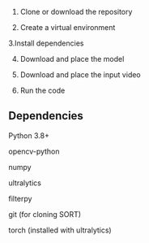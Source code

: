 1. Clone or download the repository

2. Create a virtual environment

3.Install dependencies

4. Download and place the model

5. Download and place the input video

6. Run the code

## Dependencies


Python 3.8+

opencv-python

numpy

ultralytics

filterpy

git (for cloning SORT)

torch (installed with ultralytics)
